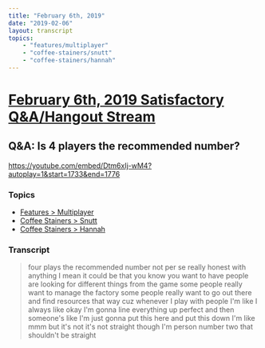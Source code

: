 ```yaml
---
title: "February 6th, 2019"
date: "2019-02-06"
layout: transcript
topics: 
    - "features/multiplayer"
    - "coffee-stainers/snutt"
    - "coffee-stainers/hannah"
---
```

# [February 6th, 2019 Satisfactory Q&A/Hangout Stream](../2019-02-06.md)
## Q&A: Is 4 players the recommended number?
https://youtube.com/embed/Dtm6xIj-wM4?autoplay=1&start=1733&end=1776
### Topics
* [Features > Multiplayer](../topics/features/multiplayer.md)
* [Coffee Stainers > Snutt](../topics/coffee-stainers/snutt.md)
* [Coffee Stainers > Hannah](../topics/coffee-stainers/hannah.md)

### Transcript

> four plays the recommended number not
> per se really honest with anything I
> mean it could be that you know you want
> to have people are looking for different
> things from the game some people really
> want to manage the factory some people
> really want to go out there and find
> resources that way
> cuz whenever I play with people I'm like
> I always like okay I'm gonna line
> everything up perfect and then someone's
> like I'm just gonna put this here and
> put this down I'm like mmm but it's not
> it's not straight though I'm person
> number two that shouldn't be straight
